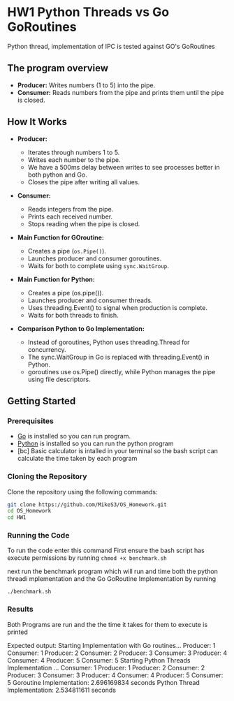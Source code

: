 # HW1 Python Threads vs Go GoRoutines

Python thread, implementation of IPC is tested against GO's GoRoutines 

## The program overview

- **Producer:** Writes numbers (1 to 5) into the pipe.
- **Consumer:** Reads numbers from the pipe and prints them until the pipe is closed.

## How It Works

- **Producer:**
  - Iterates through numbers 1 to 5.
  - Writes each number to the pipe.
  - We have a 500ms delay between writes to see processes better in both python and Go.
  - Closes the pipe after writing all values.

- **Consumer:**
  - Reads integers from the pipe.
  - Prints each received number.
  - Stops reading when the pipe is closed.

- **Main Function for GOroutine:**
  - Creates a pipe (`os.Pipe()`).
  - Launches producer and consumer goroutines.
  - Waits for both to complete using `sync.WaitGroup`.

- **Main Function for Python:**
  - Creates a pipe (os.pipe()).
  - Launches producer and consumer threads.
  - Uses threading.Event() to signal when production is complete.
  - Waits for both threads to finish.

- **Comparison Python to Go Implementation:**
    - Instead of goroutines, Python uses threading.Thread for concurrency.
    - The sync.WaitGroup in Go is replaced with threading.Event() in Python.
    - goroutines use os.Pipe() directly, while Python manages the pipe using file descriptors.
  
## Getting Started

### Prerequisites

- [Go](https://golang.org/dl/) is installed so you can run program.
- [Python](https://www.python.org/downloads/) is installed so you can run the python program
- [bc] Basic calculator is intalled in your terminal so the bash script can calculate the time taken by each program

### Cloning the Repository

Clone the repository using the following commands:

```bash
git clone https://github.com/MikeS3/OS_Homework.git
cd OS_Homework
cd HW1
```
### Running the Code

To run the code enter this command
First ensure the bash script has execute permissions by running ```chmod +x benchmark.sh```

next run the benchmark program which will run and time both the python threadi mplementation and the Go GoRoutine Implementation
by running

```
./benchmark.sh
```

### Results 
Both Programs are run and the the time it takes for them to execute is printed

Expected output:
Starting Implementation with Go routines...
Producer: 1
Consumer: 1
Producer: 2
Consumer: 2
Producer: 3
Consumer: 3
Producer: 4
Consumer: 4
Producer: 5
Consumer: 5
Starting Python Threads Implementation ...
Consumer: 1
Producer: 1
Producer: 2
Consumer: 2
Producer: 3
Consumer: 3
Producer: 4
Consumer: 4
Producer: 5
Consumer: 5
Goroutine Implementation: 2.696169834 seconds
Python Thread Implementation: 2.534811611 seconds
